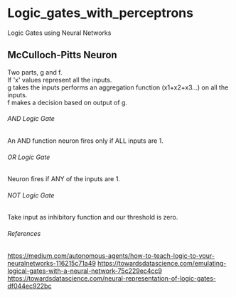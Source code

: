 # Logic_gates_with_perceptrons
Logic Gates using Neural Networks


## McCulloch-Pitts Neuron

Two parts, g and f. \
If 'x' values represent all the inputs. \
g takes the inputs performs an aggregation function (x1+x2+x3...) on all the inputs. \
f makes a decision based on output of g.

###### AND Logic Gate

An AND function neuron fires only if ALL inputs are 1.

###### OR Logic Gate

Neuron fires if ANY of the inputs are 1.

###### NOT Logic Gate

Take input as inhibitory function and our threshold is zero.

###### References

https://medium.com/autonomous-agents/how-to-teach-logic-to-your-neuralnetworks-116215c71a49
https://towardsdatascience.com/emulating-logical-gates-with-a-neural-network-75c229ec4cc9
https://towardsdatascience.com/neural-representation-of-logic-gates-df044ec922bc

